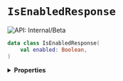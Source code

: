 # `IsEnabledResponse`


![API: Internal/Beta](https://img.shields.io/static/v1?label=API&message=Internal/Beta&color=red&style=flat-square)



```kotlin
data class IsEnabledResponse(
    val enabled: Boolean,
)
```

<details>
<summary>
<b>Properties</b>
</summary>

<details>
<summary>
<code>enabled</code>: <code><code><a href='https://kotlinlang.org/api/latest/jvm/stdlib/kotlin/-boolean/'>Boolean</a></code></code>
</summary>





</details>



</details>

